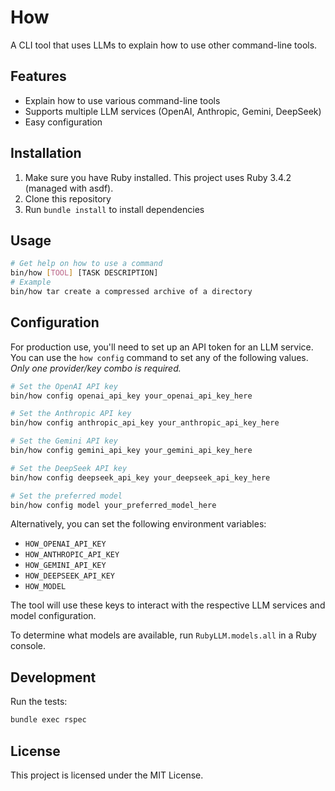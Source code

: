 # How
A CLI tool that uses LLMs to explain how to use other command-line tools.

## Features
- Explain how to use various command-line tools
- Supports multiple LLM services (OpenAI, Anthropic, Gemini, DeepSeek)
- Easy configuration 

## Installation
1. Make sure you have Ruby installed. This project uses Ruby 3.4.2 (managed with asdf).
2. Clone this repository
3. Run `bundle install` to install dependencies

## Usage
```bash
# Get help on how to use a command
bin/how [TOOL] [TASK DESCRIPTION]
# Example
bin/how tar create a compressed archive of a directory
```

## Configuration
For production use, you'll need to set up an API token for an LLM service. You can use the `how config` command to set any of the following values. *Only one provider/key combo is required.*

```bash
# Set the OpenAI API key
bin/how config openai_api_key your_openai_api_key_here

# Set the Anthropic API key
bin/how config anthropic_api_key your_anthropic_api_key_here

# Set the Gemini API key
bin/how config gemini_api_key your_gemini_api_key_here

# Set the DeepSeek API key
bin/how config deepseek_api_key your_deepseek_api_key_here

# Set the preferred model
bin/how config model your_preferred_model_here
```

Alternatively, you can set the following environment variables:
- `HOW_OPENAI_API_KEY`
- `HOW_ANTHROPIC_API_KEY`
- `HOW_GEMINI_API_KEY`
- `HOW_DEEPSEEK_API_KEY`
- `HOW_MODEL`

The tool will use these keys to interact with the respective LLM services and model configuration.

To determine what models are available, run `RubyLLM.models.all` in a Ruby console.

## Development
Run the tests:
```bash
bundle exec rspec
```

## License
This project is licensed under the MIT License.